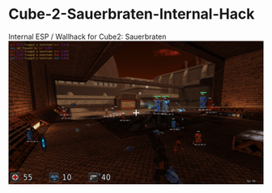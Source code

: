 # Cube-2-Sauerbraten-Internal-Hack
Internal ESP / Wallhack for Cube2: Sauerbraten
![alt text](https://raw.githubusercontent.com/qb-0/Cube-2-Sauerbraten-Internal-Hack/main/screenshot.png)